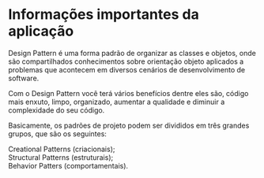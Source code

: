 # Informações importantes da aplicação

Design Pattern é uma forma padrão de organizar as classes e objetos, onde são compartilhados conhecimentos sobre orientação objeto aplicados a problemas que acontecem em diversos cenários de desenvolvimento de software.

Com o Design Pattern você terá vários benefícios dentre eles são, código mais enxuto, limpo, organizado, aumentar a qualidade e diminuir a complexidade do seu código.

Basicamente, os padrões de projeto podem ser divididos em três grandes grupos, que são os seguintes:

Creational Patterns (criacionais);     
Structural Patterns (estruturais);  
Behavior Patters (comportamentais).